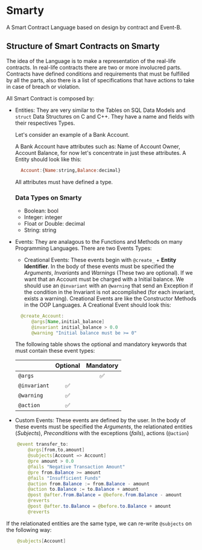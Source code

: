 # Smarty
A Smart Contract Language based on design by contract and Event-B.

## Structure of Smart Contracts on Smarty

The idea of the Language is to make a representation of the real-life contracts. In real-life contracts there are two or more involucred parts. Contracts have defined conditions and requirements that must be fulfilled by all the parts, also there is a list of specifications that have actions to take in case of breach or violation.

All Smart Contract is composed by:

- Entities: They are very similar to the Tables on SQL Data Models and `struct` Data Structures on C and C++. 
  They have a name and fields with their respectives Types. 
  
  Let's consider an example of a Bank Account.
  
  A Bank Account have attributes such as: Name of Account Owner, Account Balance, for now let's concentrate in just these attributes.
  A Entity should look like this:

  ```haskell
    Account:{Name:string,Balance:decimal}
  ```  
  All attributes must have defined a type.
  
  ### Data Types on Smarty
  
  - Boolean: bool
  - Integer: integer
  - Float or Double: decimal
  - String: string
  
- Events: They are analagous to the Functions and Methods on many Programming Languages. There are two Events Types:
  
  - Creational Events: These events begin with `@create_` + **Entity Identifier**. In the body of these events must be specified the *Arguments*, *Invariants* and *Warnings* (These two are optional). If we want that an Account must be charged with a Initial balance. We should use an `@invariant` with an `@warning` that send an Exception if the condition in the Invariant is not accomplished (for each invariant, exists a warning). Creational Events are like the Constructor Methods in the OOP Languages. A Creational Event should look this:
  
  ```java
    @create_Account:
        @args[Name,initial_balance]
        @invariant initial_balance > 0.0
        @warning "Initial balance must be >= 0"
  ```
  The following table shows the optional and mandatory keywords that must contain these event types:

  |               | Optional           | Mandatory          |
  | :------------ | :----------------: | :----------------: |
  | `@args`       |                    | :white_check_mark: |
  | `@invariant`  | :white_check_mark: |                    |
  | `@warning`    | :white_check_mark: |                    |
  | `@action`     | :white_check_mark: |                    |  
  


<!--  ![](https://i.imgur.com/5Iy7izf.png) -->
    
  - Custom Events: These events are defined by the user. In the body of these events must be specified the *Arguments*, the relationated entities (*Subjects*), *Preconditions* with the exceptions (*fails*), actions (`@action`) 

```java
    @event transfer_to:
        @args[from,to,amount]
        @subjects[Account => Account]
        @pre amount > 0.0
        @fails "Negative Transaction Amount"
        @pre from.Balance >= amount
        @fails "Insufficient Funds"
        @action from.Balance := from.Balance - amount
        @action to.Balance := to.Balance + amount
        @post @after.from.Balance = @before.from.Balance - amount
        @reverts
        @post @after.to.Balance = @before.to.Balance + amount
        @reverts
```

If the relationated entities are the same type, we can re-write `@subjects` on the following way: 
```java 
    @subjects[Account]
```
